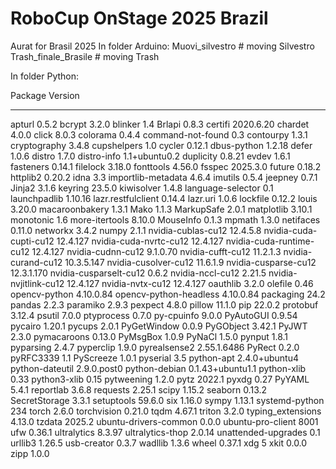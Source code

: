 # RoboCup OnStage 2025 Brazil
Aurat for Brasil 2025
In folder Arduino:
Muovi_silvestro # moving Silvestro
Trash_finale_Brasile # moving Trash

In folder Python:

Package                  Version
------------------------ ----------------
apturl                   0.5.2
bcrypt                   3.2.0
blinker                  1.4
Brlapi                   0.8.3
certifi                  2020.6.20
chardet                  4.0.0
click                    8.0.3
colorama                 0.4.4
command-not-found        0.3
contourpy                1.3.1
cryptography             3.4.8
cupshelpers              1.0
cycler                   0.12.1
dbus-python              1.2.18
defer                    1.0.6
distro                   1.7.0
distro-info              1.1+ubuntu0.2
duplicity                0.8.21
evdev                    1.6.1
fasteners                0.14.1
filelock                 3.18.0
fonttools                4.56.0
fsspec                   2025.3.0
future                   0.18.2
httplib2                 0.20.2
idna                     3.3
importlib-metadata       4.6.4
imutils                  0.5.4
jeepney                  0.7.1
Jinja2                   3.1.6
keyring                  23.5.0
kiwisolver               1.4.8
language-selector        0.1
launchpadlib             1.10.16
lazr.restfulclient       0.14.4
lazr.uri                 1.0.6
lockfile                 0.12.2
louis                    3.20.0
macaroonbakery           1.3.1
Mako                     1.1.3
MarkupSafe               2.0.1
matplotlib               3.10.1
monotonic                1.6
more-itertools           8.10.0
MouseInfo                0.1.3
mpmath                   1.3.0
netifaces                0.11.0
networkx                 3.4.2
numpy                    2.1.1
nvidia-cublas-cu12       12.4.5.8
nvidia-cuda-cupti-cu12   12.4.127
nvidia-cuda-nvrtc-cu12   12.4.127
nvidia-cuda-runtime-cu12 12.4.127
nvidia-cudnn-cu12        9.1.0.70
nvidia-cufft-cu12        11.2.1.3
nvidia-curand-cu12       10.3.5.147
nvidia-cusolver-cu12     11.6.1.9
nvidia-cusparse-cu12     12.3.1.170
nvidia-cusparselt-cu12   0.6.2
nvidia-nccl-cu12         2.21.5
nvidia-nvjitlink-cu12    12.4.127
nvidia-nvtx-cu12         12.4.127
oauthlib                 3.2.0
olefile                  0.46
opencv-python            4.10.0.84
opencv-python-headless   4.10.0.84
packaging                24.2
pandas                   2.2.3
paramiko                 2.9.3
pexpect                  4.8.0
pillow                   11.1.0
pip                      22.0.2
protobuf                 3.12.4
psutil                   7.0.0
ptyprocess               0.7.0
py-cpuinfo               9.0.0
PyAutoGUI                0.9.54
pycairo                  1.20.1
pycups                   2.0.1
PyGetWindow              0.0.9
PyGObject                3.42.1
PyJWT                    2.3.0
pymacaroons              0.13.0
PyMsgBox                 1.0.9
PyNaCl                   1.5.0
pynput                   1.8.1
pyparsing                2.4.7
pyperclip                1.9.0
pyrealsense2             2.55.1.6486
PyRect                   0.2.0
pyRFC3339                1.1
PyScreeze                1.0.1
pyserial                 3.5
python-apt               2.4.0+ubuntu4
python-dateutil          2.9.0.post0
python-debian            0.1.43+ubuntu1.1
python-xlib              0.33
python3-xlib             0.15
pytweening               1.2.0
pytz                     2022.1
pyxdg                    0.27
PyYAML                   5.4.1
reportlab                3.6.8
requests                 2.25.1
scipy                    1.15.2
seaborn                  0.13.2
SecretStorage            3.3.1
setuptools               59.6.0
six                      1.16.0
sympy                    1.13.1
systemd-python           234
torch                    2.6.0
torchvision              0.21.0
tqdm                     4.67.1
triton                   3.2.0
typing_extensions        4.13.0
tzdata                   2025.2
ubuntu-drivers-common    0.0.0
ubuntu-pro-client        8001
ufw                      0.36.1
ultralytics              8.3.97
ultralytics-thop         2.0.14
unattended-upgrades      0.1
urllib3                  1.26.5
usb-creator              0.3.7
wadllib                  1.3.6
wheel                    0.37.1
xdg                      5
xkit                     0.0.0
zipp                     1.0.0
